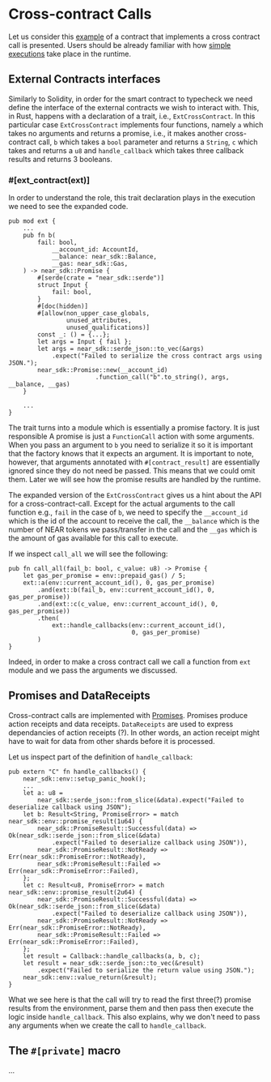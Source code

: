 # Cross-contract Calls

Let us consider this [example](https://github.com/near/near-sdk-rs/blob/master/examples/callback-results/src/lib.rs) of a contract that implements a cross contract call is presented. Users should be already familiar with how [simple executions](execution.md) take place in the runtime. 

## External Contracts interfaces

Similarly to Solidity, in order for the smart contract to typecheck we need define the interface of the external contracts we wish to interact with. This, in Rust, happens with a declaration of a trait, i.e., ``ExtCrossContract``. In this particular case ``ExtCrossContract`` implements four functions, namely ``a`` which takes no arguments and returns a promise, i.e., it makes another cross-contract call, ``b`` which takes a ``bool`` parameter and returns a ``String``, ``c`` which takes and returns a ``u8`` and ``handle_callback`` which takes three callback results and returns 3 booleans. 

### #[ext_contract(ext)]

In order to understand the role, this trait declaration plays in the execution we need to see the expanded code.

    pub mod ext {
        ...
        pub fn b(
            fail: bool,
                __account_id: AccountId,
                __balance: near_sdk::Balance,
                __gas: near_sdk::Gas,
        ) -> near_sdk::Promise {
            #[serde(crate = "near_sdk::serde")]
            struct Input {
                fail: bool,
            }
            #[doc(hidden)]
            #[allow(non_upper_case_globals, 
                    unused_attributes, 
                    unused_qualifications)]
            const _: () = {...};
            let args = Input { fail };
            let args = near_sdk::serde_json::to_vec(&args)
                .expect("Failed to serialize the cross contract args using JSON.");
            near_sdk::Promise::new(__account_id)
                            .function_call("b".to_string(), args, __balance, __gas)
        }

        ...
    }

The trait turns into a module which is essentially a promise factory. It is just responsible  A promise is just a ``FunctionCall`` action with some arguments. When you pass an argument to ``b`` you need to serialize it so it is important that the factory knows that it expects an argument. It is important to note, however, that arguments annotated with ``#[contract_result]`` are essentially ignored since they do not need be passed. This means that we could omit them. Later we will see how the promise results are handled by the runtime.

The expanded version of the ``ExtCrossContract`` gives us a hint about the API for a cross-contract-call. Except for the actual arguments to the call function e.g., ``fail`` in the case of ``b``, we need to specify the ``__account_id`` which is the id of the account to receive the call, the ``__balance`` which is the number of NEAR tokens we pass/transfer in the call and the ``__gas`` which is the amount of gas available for this call to execute.

If we inspect ``call_all`` we will see the following:

    pub fn call_all(fail_b: bool, c_value: u8) -> Promise {
        let gas_per_promise = env::prepaid_gas() / 5;
        ext::a(env::current_account_id(), 0, gas_per_promise)
            .and(ext::b(fail_b, env::current_account_id(), 0, gas_per_promise))
            .and(ext::c(c_value, env::current_account_id(), 0, gas_per_promise))
            .then(
                ext::handle_callbacks(env::current_account_id(), 
                                      0, gas_per_promise)
            )
    }

Indeed, in order to make a cross contract call we call a function from ``ext`` module and we pass the arguments we discussed.

## Promises and DataReceipts

Cross-contract calls are implemented with [Promises](https://nomicon.io/RuntimeSpec/Components/BindingsSpec/PromisesAPI.html). Promises produce action receipts and data receipts. ``DataReceipts`` are used to express dependancies of action receipts (?). In other words, an action receipt might have to wait for data from other shards before it is processed.

Let us inspect part of the definition of ``handle_callback``:

    pub extern "C" fn handle_callbacks() {
        near_sdk::env::setup_panic_hook();
        ...
        let a: u8 =
            near_sdk::serde_json::from_slice(&data).expect("Failed to deserialize callback using JSON");
        let b: Result<String, PromiseError> = match near_sdk::env::promise_result(1u64) {
            near_sdk::PromiseResult::Successful(data) => Ok(near_sdk::serde_json::from_slice(&data)
                .expect("Failed to deserialize callback using JSON")),
            near_sdk::PromiseResult::NotReady => Err(near_sdk::PromiseError::NotReady),
            near_sdk::PromiseResult::Failed => Err(near_sdk::PromiseError::Failed),
        };
        let c: Result<u8, PromiseError> = match near_sdk::env::promise_result(2u64) {
            near_sdk::PromiseResult::Successful(data) => Ok(near_sdk::serde_json::from_slice(&data)
                .expect("Failed to deserialize callback using JSON")),
            near_sdk::PromiseResult::NotReady => Err(near_sdk::PromiseError::NotReady),
            near_sdk::PromiseResult::Failed => Err(near_sdk::PromiseError::Failed),
        };
        let result = Callback::handle_callbacks(a, b, c);
        let result = near_sdk::serde_json::to_vec(&result)
            .expect("Failed to serialize the return value using JSON.");
        near_sdk::env::value_return(&result);
    }
    
What we see here is that the call will try to read the first three(?) promise results from the environment, parse them and then pass then execute the logic inside ``handle_callback``. This also explains, why we don't need to pass any arguments when we create the call to ``handle_callback``.

## The ``#[private]`` macro

...

